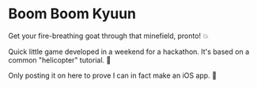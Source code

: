 # Boom Boom Kyuun

Get your fire-breathing goat through that minefield, pronto! 💥

Quick little game developed in a weekend for a hackathon. It's based on a common "helicopter" tutorial. 🚁

Only posting it on here to prove I can in fact make an iOS app. 📲
